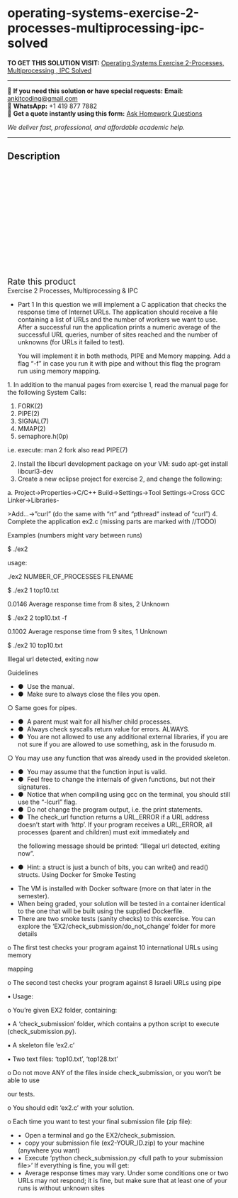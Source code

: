 # operating-systems-exercise-2-processes-multiprocessing-ipc-solved
**TO GET THIS SOLUTION VISIT:** [Operating Systems Exercise 2-Processes, Multiprocessing , IPC Solved](https://www.ankitcodinghub.com/product/operating-systems-exercise-2-processes-multiprocessing-ipc-solved/)


---

📩 **If you need this solution or have special requests:** **Email:** ankitcoding@gmail.com  
📱 **WhatsApp:** +1 419 877 7882  
📄 **Get a quote instantly using this form:** [Ask Homework Questions](https://www.ankitcodinghub.com/services/ask-homework-questions/)

*We deliver fast, professional, and affordable academic help.*

---

<h2>Description</h2>



<div class="kk-star-ratings kksr-auto kksr-align-center kksr-valign-top" data-payload="{&quot;align&quot;:&quot;center&quot;,&quot;id&quot;:&quot;99218&quot;,&quot;slug&quot;:&quot;default&quot;,&quot;valign&quot;:&quot;top&quot;,&quot;ignore&quot;:&quot;&quot;,&quot;reference&quot;:&quot;auto&quot;,&quot;class&quot;:&quot;&quot;,&quot;count&quot;:&quot;0&quot;,&quot;legendonly&quot;:&quot;&quot;,&quot;readonly&quot;:&quot;&quot;,&quot;score&quot;:&quot;0&quot;,&quot;starsonly&quot;:&quot;&quot;,&quot;best&quot;:&quot;5&quot;,&quot;gap&quot;:&quot;4&quot;,&quot;greet&quot;:&quot;Rate this product&quot;,&quot;legend&quot;:&quot;0\/5 - (0 votes)&quot;,&quot;size&quot;:&quot;24&quot;,&quot;title&quot;:&quot;Operating Systems Exercise 2-Processes, Multiprocessing , IPC Solved&quot;,&quot;width&quot;:&quot;0&quot;,&quot;_legend&quot;:&quot;{score}\/{best} - ({count} {votes})&quot;,&quot;font_factor&quot;:&quot;1.25&quot;}">

<div class="kksr-stars">

<div class="kksr-stars-inactive">
            <div class="kksr-star" data-star="1" style="padding-right: 4px">


<div class="kksr-icon" style="width: 24px; height: 24px;"></div>
        </div>
            <div class="kksr-star" data-star="2" style="padding-right: 4px">


<div class="kksr-icon" style="width: 24px; height: 24px;"></div>
        </div>
            <div class="kksr-star" data-star="3" style="padding-right: 4px">


<div class="kksr-icon" style="width: 24px; height: 24px;"></div>
        </div>
            <div class="kksr-star" data-star="4" style="padding-right: 4px">


<div class="kksr-icon" style="width: 24px; height: 24px;"></div>
        </div>
            <div class="kksr-star" data-star="5" style="padding-right: 4px">


<div class="kksr-icon" style="width: 24px; height: 24px;"></div>
        </div>
    </div>

<div class="kksr-stars-active" style="width: 0px;">
            <div class="kksr-star" style="padding-right: 4px">


<div class="kksr-icon" style="width: 24px; height: 24px;"></div>
        </div>
            <div class="kksr-star" style="padding-right: 4px">


<div class="kksr-icon" style="width: 24px; height: 24px;"></div>
        </div>
            <div class="kksr-star" style="padding-right: 4px">


<div class="kksr-icon" style="width: 24px; height: 24px;"></div>
        </div>
            <div class="kksr-star" style="padding-right: 4px">


<div class="kksr-icon" style="width: 24px; height: 24px;"></div>
        </div>
            <div class="kksr-star" style="padding-right: 4px">


<div class="kksr-icon" style="width: 24px; height: 24px;"></div>
        </div>
    </div>
</div>


<div class="kksr-legend" style="font-size: 19.2px;">
            <span class="kksr-muted">Rate this product</span>
    </div>
    </div>
<div class="page" title="Page 1">
<div class="layoutArea">
<div class="column">
Exercise 2 Processes, Multiprocessing &amp; IPC

<ul>
<li>Part 1
In this question we will implement a C application that checks the response time of Internet URLs. The application should receive a file containing a list of URLs and the number of workers we want to use. After a successful run the application prints a numeric average of the successful URL queries, number of sites reached and the number of unknowns (for URLs it failed to test).

You will implement it in both methods, PIPE and Memory mapping. Add a flag “-f” in case you run it with pipe and without this flag the program run using memory mapping.
</li>
</ul>
1. In addition to the manual pages from exercise 1, read the manual page for the following System Calls:

</div>
</div>
<div class="layoutArea">
<div class="column">
<ol>
<li>FORK(2)</li>
<li>PIPE(2)</li>
<li>SIGNAL(7)</li>
<li>MMAP(2)</li>
<li>semaphore.h(0p)</li>
</ol>
</div>
<div class="column">
i.e. execute: man 2 fork also read PIPE(7)

</div>
</div>
<div class="layoutArea">
<div class="column">
<ol start="2">
<li>Install the libcurl development package on your VM:
sudo apt-get install libcurl3-dev
</li>
<li>Create a new eclipse project for exercise 2, and change the following:</li>
</ol>
a. Project-&gt;Properties-&gt;C/C++ Build-&gt;Settings-&gt;Tool Settings-&gt;Cross GCC Linker-&gt;Libraries-

&gt;Add…-&gt;”curl” (do the same with “rt” and “pthread“ instead of “curl”) 4. Complete the application ex2.c (missing parts are marked with //TODO)

</div>
</div>
</div>
<div class="page" title="Page 2">
<div class="layoutArea">
<div class="column">
Examples (numbers might vary between runs)

$ ./ex2

usage:

./ex2 NUMBER_OF_PROCESSES FILENAME

$ ./ex2 1 top10.txt

0.0146 Average response time from 8 sites, 2 Unknown

$ ./ex2 2 top10.txt -f

0.1002 Average response time from 9 sites, 1 Unknown

$ ./ex2 10 top10.txt

Illegal url detected, exiting now

Guidelines

<ul>
<li>● &nbsp;Use the manual.</li>
<li>● &nbsp;Make sure to always close the files you open.</li>
</ul>
○ Same goes for pipes.

<ul>
<li>● &nbsp;A parent must wait for all his/her child processes.</li>
<li>● &nbsp;Always check syscalls return value for errors. ALWAYS.</li>
<li>● &nbsp;You are not allowed to use any additional external libraries, if you are not sure if you are allowed to
use something, ask in the forusudo m.
</li>
</ul>
○ You may use any function that was already used in the provided skeleton.

<ul>
<li>● &nbsp;You may assume that the function input is valid.</li>
<li>● &nbsp;Feel free to change the internals of given functions, but not their signatures.</li>
<li>● &nbsp;Notice that when compiling using gcc on the terminal, you should still use the “-lcurl” flag.</li>
<li>● &nbsp;Do not change the program output, i.e. the print statements.</li>
<li>● &nbsp;The check_url function returns a URL_ERROR if a URL address doesn’t start with ‘http’. If your
program receives a URL_ERROR, all processes (parent and children) must exit immediately and

the following message should be printed: “Illegal url detected, exiting now”.
</li>
<li>● &nbsp;Hint: a struct is just a bunch of bits, you can write() and read() structs.
Using Docker for Smoke Testing
</li>
</ul>
<ul>
<li>The VM is installed with Docker software (more on that later in the semester).</li>
<li>When being graded, your solution will be tested in a container identical to the one that will
be built using the supplied Dockerfile.
</li>
<li>There are two smoke tests (sanity checks) to this exercise. You can explore the
‘EX2/check_submission/do_not_change’ folder for more details
</li>
</ul>
o The first test checks your program against 10 international URLs using memory

mapping

o The second test checks your program against 8 Israeli URLs using pipe

• Usage:

o You’re given EX2 folder, containing:

▪ A ‘check_submission’ folder, which contains a python script to execute (check_submission.py).

</div>
</div>
</div>
<div class="page" title="Page 3">
<div class="layoutArea">
<div class="column">
▪ A skeleton file ‘ex2.c’

▪ Two text files: ‘top10.txt’, ‘top128.txt’

o Do not move ANY of the files inside check_submission, or you won’t be able to use

our tests.

o You should edit ‘ex2.c’ with your solution.

o Each time you want to test your final submission file (zip file):

<ul>
<li>▪ &nbsp;Open a terminal and go the EX2/check_submission.</li>
<li>▪ &nbsp;copy your submission file (ex2-YOUR_ID.zip) to your machine (anywhere
you want)
</li>
<li>▪ &nbsp;Execute ‘python check_submission.py &lt;full path to your submission file&gt;’
If everything is fine, you will get:
</li>
<li>▪ &nbsp;Average response times may vary. Under some conditions one or two URLs may not respond; it is fine, but make sure that at least one of your runs is without unknown sites</li>
</ul>
</div>
</div>
</div>
